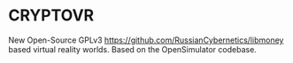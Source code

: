 # CRYPTOVR

New Open-Source GPLv3 https://github.com/RussianCybernetics/libmoney based virtual reality worlds. Based on the OpenSimulator codebase.